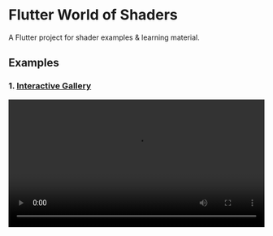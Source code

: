 # Flutter World of Shaders

A Flutter project for shader examples & learning material.


## Examples
### 1. [Interactive Gallery](https://github.com/Roaa94/flutter-world-of-shaders/tree/main/examples/interactive_gallery)

<video width="100%" src="https://github.com/Roaa94/flutter-world-of-shaders/assets/50345358/230723114-01abce58-18ef-47cb-8880-98c44d289054" alt="Flutter interactive gallery with shaders">
  
🎨 [Design Inspiration](https://twitter.com/slavakornilov/status/1592055393844625409)

---

### Other resources for learning shaders:
* [The Book of Shaders](https://thebookofshaders.com/)
* [Inigo Quilez](https://iquilezles.org/)'s articles and videos about drawing with math
* [ShaderToy](https://www.shadertoy.com/) for lots of shader examples within a browser editor
* [From the Flutter docs](https://docs.flutter.dev/development/ui/advanced/shaders)
* [Renan](https://twitter.com/reNotANumber)'s [`shader_playground`](https://github.com/renancaraujo/shaders_playground) & [`glow_stuff_with_flutter`](https://github.com/renancaraujo/glow_stuff_with_flutter) repos & [podcast](https://www.youtube.com/watch?v=uBTVV1bo3dg)
* [Jochum](https://twitter.com/wolfenrain)'s [`flutter_shader_examples`](https://github.com/wolfenrain/flutter_shaders_example) repo & [this video](https://www.youtube.com/watch?v=FQ36PB3Umzk)
